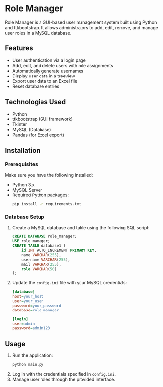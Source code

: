 # Role Manager

Role Manager is a GUI-based user management system built using Python and ttkbootstrap. It allows administrators to add, edit, remove, and manage user roles in a MySQL database.

## Features
- User authentication via a login page
- Add, edit, and delete users with role assignments
- Automatically generate usernames
- Display user data in a treeview
- Export user data to an Excel file
- Reset database entries

## Technologies Used
- Python
- ttkbootstrap (GUI framework)
- Tkinter
- MySQL (Database)
- Pandas (for Excel export)

## Installation

### Prerequisites
Make sure you have the following installed:
- Python 3.x
- MySQL Server
- Required Python packages:
  ```sh
  pip install -r requirements.txt
  ```

### Database Setup
1. Create a MySQL database and table using the following SQL script:
   ```sql
   CREATE DATABASE role_manager;
   USE role_manager;
   CREATE TABLE database1 (
       id INT AUTO_INCREMENT PRIMARY KEY,
       name VARCHAR(255),
       username VARCHAR(255),
       mail VARCHAR(255),
       role VARCHAR(50)
   );
   ```
2. Update the `config.ini` file with your MySQL credentials:
   ```ini
   [database]
   host=your_host
   user=your_user
   password=your_password
   database=role_manager
   
   [login]
   user=admin
   password=admin123
   ```

## Usage
1. Run the application:
   ```sh
   python main.py
   ```
2. Log in with the credentials specified in `config.ini`.
3. Manage user roles through the provided interface.

